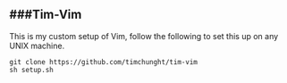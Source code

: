 ###Tim-Vim
----

This is my custom setup of Vim, follow the following to set this up on any UNIX machine.

	git clone https://github.com/timchunght/tim-vim
	sh setup.sh
